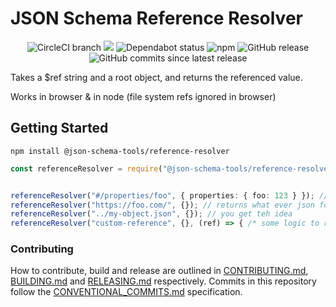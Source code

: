 # JSON Schema Reference Resolver

<center>
  <span>
    <img alt="CircleCI branch" src="https://img.shields.io/circleci/project/github/json-schema-tools/reference-resolver/master.svg">
    <img src="https://codecov.io/gh/json-schema-tools/reference-resolver/branch/master/graph/badge.svg" />
    <img alt="Dependabot status" src="https://api.dependabot.com/badges/status?host=github&repo=json-schema-tools/reference-resolver" />
    <img alt="npm" src="https://img.shields.io/npm/dt/@json-schema-tools/reference-resolver.svg" />
    <img alt="GitHub release" src="https://img.shields.io/github/release/json-schema-tools/reference-resolver.svg" />
    <img alt="GitHub commits since latest release" src="https://img.shields.io/github/commits-since/json-schema-tools/reference-resolver/latest.svg" />
  </span>
</center>

Takes a $ref string and a root object, and returns the referenced value.

Works in browser & in node (file system refs ignored in browser)

## Getting Started

`npm install @json-schema-tools/reference-resolver`

```typescript
const referenceResolver = require("@json-schema-tools/reference-resolver").default;


referenceResolver("#/properties/foo", { properties: { foo: 123 } }); // returns '123'
referenceResolver("https://foo.com/", {}); // returns what ever json foo.com returns
referenceResolver("../my-object.json", {}); // you get teh idea
referenceResolver("custom-reference", {}, (ref) => { /* some logic to retrieve reference JSON */ }); // returns resolved reference using customLoader to load json definitions
```

### Contributing

How to contribute, build and release are outlined in [CONTRIBUTING.md](CONTRIBUTING.md), [BUILDING.md](BUILDING.md) and [RELEASING.md](RELEASING.md) respectively. Commits in this repository follow the [CONVENTIONAL_COMMITS.md](CONVENTIONAL_COMMITS.md) specification.

